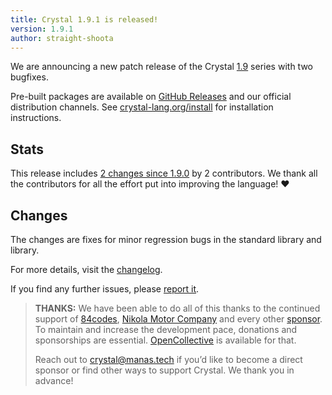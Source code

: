 ```yaml
---
title: Crystal 1.9.1 is released!
version: 1.9.1
author: straight-shoota
---
```


We are announcing a new patch release of the Crystal [1.9](/2023/07/11/1.9.0-released/)
series with two bugfixes.

Pre-built packages are available on [GitHub Releases](https://github.com/crystal-lang/crystal/releases/tag/1.9.1)
and our official distribution channels.
See [crystal-lang.org/install](https://crystal-lang.org/install/) for
installation instructions.

## Stats

This release includes [2 changes since 1.9.0](https://github.com/crystal-lang/crystal/pulls?q=is%3Apr+milestone%3A1.9.1)
by 2 contributors. We thank all the contributors for all the effort put into
improving the language! ❤️

## Changes

The changes are fixes for minor regression bugs in the standard library and library.

For more details, visit the [changelog](https://github.com/crystal-lang/crystal/releases/tag/1.9.1).

If you find any further issues, please [report it](https://github.com/crystal-lang/crystal/issues/).

> **THANKS:**
> We have been able to do all of this thanks to the continued support of [84codes](https://www.84codes.com/),
> [Nikola Motor Company](https://nikolamotor.com/) and every other [sponsor](/sponsors).
> To maintain and increase the development pace, donations and sponsorships are
> essential. [OpenCollective](https://opencollective.com/crystal-lang) is
> available for that.
>
> Reach out to [crystal@manas.tech](mailto:crystal@manas.tech)
> if you’d like to become a direct sponsor or find other ways to support Crystal.
> We thank you in advance!
